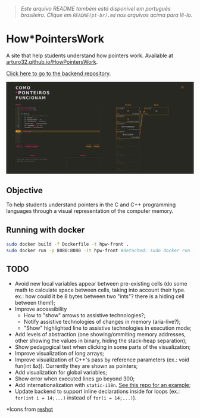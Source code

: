 > *Este arquivo README também está disponível em português brasileiro. Clique em `README(pt-br).md` nos arquivos acima para lê-lo.*


# How\*PointersWork
A site that help students understand how pointers work. Available at <a href = "https://arturo32.github.io/HowPointersWork/">arturo32.github.io/HowPointersWork</a>.

<a href="https://github.com/arturo32/HowPointersWork-server">Click here to go to the backend repository</a>.

<p align="center">
<img src="./images/main.png"
   alt="Screenshot of the site: code editor on the left, in the right a representation of a computer's memory is showing the variables and pointers in two columns: stack and heap."/>
</p>

## Objective
To help students understand pointers in the C and C++ programming languages through a visual representation of the computer memory.


## Running with docker 

```bash
sudo docker build -f Dockerfile -t hpw-front .
sudo docker run -p 8080:8080 -it hpw-front #detached: sudo docker run -d -p 8080:8080 hpw-front
```

## TODO

- Avoid new local variables appear between pre-existing cells (do some math to calculate space between cells, taking into account their type. ex.: how could it be 8 bytes between two "ints"? there is a hiding cell between them!);
- Improve accessibility
    - How to "show" arrows to assistive technologies?;
    - Notify assistive technologies of changes in memory (aria-live?);
    - "Show" highlighted line to assistive technologies in execution mode;
- Add levels of abstraction (one showing/ommiting memory addresses, other showing the values in binary, hiding the stack-heap separation);
- Show pedagogical text when clicking in some parts of the visualization;
- Improve visualization of long arrays;
- Improve visualization of C++'s pass by reference parameters (ex.: void fun(int &x)). Currently they are shown as pointers;
- Add visualization for global variables;
- Show error when executed lines go beyond 300;
- Add internationalization with `static-i18n`. [See this repo for an example](https://github.com/arturo32/arturo32.github.io/tree/main);
- Update backend to support inline declarations inside for loops (ex.: `for(int i = 14;...)` instead of `for(i = 14;...)`).

*Icons from [reshot](https://www.reshot.com)
